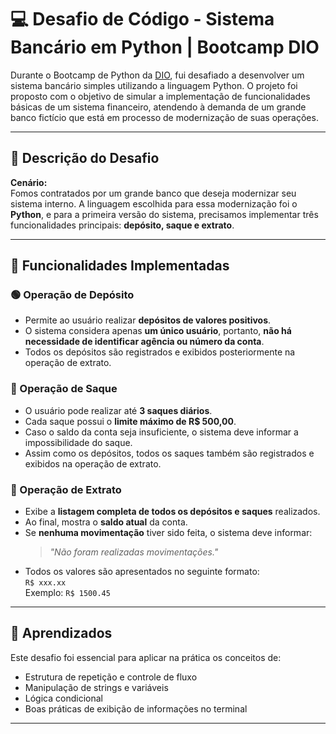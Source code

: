 # 💻 Desafio de Código - Sistema Bancário em Python | Bootcamp DIO

Durante o Bootcamp de Python da [DIO](https://www.dio.me/), fui desafiado a desenvolver um sistema bancário simples utilizando a linguagem Python. O projeto foi proposto com o objetivo de simular a implementação de funcionalidades básicas de um sistema financeiro, atendendo à demanda de um grande banco fictício que está em processo de modernização de suas operações.

---

## 🚀 Descrição do Desafio

**Cenário:**  
Fomos contratados por um grande banco que deseja modernizar seu sistema interno. A linguagem escolhida para essa modernização foi o **Python**, e para a primeira versão do sistema, precisamos implementar três funcionalidades principais: **depósito, saque e extrato**.

---

## 🧾 Funcionalidades Implementadas

### 🟢 Operação de Depósito
- Permite ao usuário realizar **depósitos de valores positivos**.
- O sistema considera apenas **um único usuário**, portanto, **não há necessidade de identificar agência ou número da conta**.
- Todos os depósitos são registrados e exibidos posteriormente na operação de extrato.

### 🔴 Operação de Saque
- O usuário pode realizar até **3 saques diários**.
- Cada saque possui o **limite máximo de R$ 500,00**.
- Caso o saldo da conta seja insuficiente, o sistema deve informar a impossibilidade do saque.
- Assim como os depósitos, todos os saques também são registrados e exibidos na operação de extrato.

### 📄 Operação de Extrato
- Exibe a **listagem completa de todos os depósitos e saques** realizados.
- Ao final, mostra o **saldo atual** da conta.
- Se **nenhuma movimentação** tiver sido feita, o sistema deve informar:  
  > *"Não foram realizadas movimentações."*
- Todos os valores são apresentados no seguinte formato:  
  `R$ xxx.xx`  
  Exemplo: `R$ 1500.45`

---

## 🧠 Aprendizados

Este desafio foi essencial para aplicar na prática os conceitos de:
- Estrutura de repetição e controle de fluxo
- Manipulação de strings e variáveis
- Lógica condicional
- Boas práticas de exibição de informações no terminal

---
